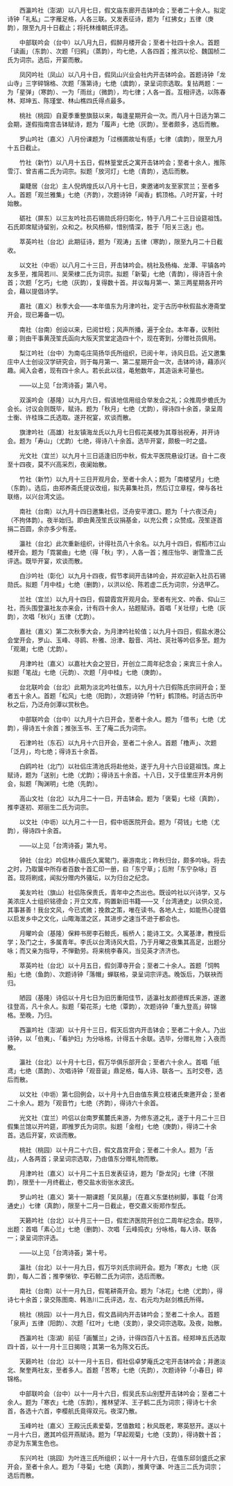 <!-- { "loadSidebar": true } -->
　　西瀛吟社（澎湖）以八月七日，假文庙东廊开击钵吟会；至者二十余人。拟定诗钟「礼私」二字雁足格，人各三联。又发表征诗，题为「红拂女」五律（庚韵），限至九月十日截止；将托林维朝氏评选。

　　中部联吟会（台中）以八月九日，假醉月楼开会；至者十社四十余人。首题「读画」（东韵）、次题「归鸦」（蒸韵），均七绝，人各四首；推洪以伦、魏国桢二氏为词宗。选后，开宴而散。

　　凤冈吟社（凤山）以八月十日，假凤山兴业会社内开击钵吟会。首题诗钟「龙山寺」三字碎锦格、次题「落第诗」七绝（虞韵），录呈词宗选取。复拈两题：一为「星弹」（寒韵）、一为「雨丝」（微韵），均七律；人各一首。互相评选，以陈春林、郑坤五、陈瑾堂、林山樵四氏得点最多。

　　桃社（桃园）自夏季重整旗鼓以来，每逢星期开会一次。而八月十日适为第二会期，遂假指南宫击钵赋诗，题为「履声」七绝（灰韵）。至者颇多，选后而散。

　　罗山吟社（嘉义）八月份课题为「过檨圃故址有感」七律（虞韵），限至九月十五日截止。

　　竹社（新竹）以八月十五日，假林篁堂氏之寓开击钵吟会；至者十余人，推陈雪汀、曾吉甫二氏为词宗。拟题「放河灯」七绝（青韵），选后而散。

　　巢睫居（台北）主人倪炳煌氏以八月十七日，柬邀诸吟友至家赏兰；至者多人。首题「观兰雅集」七绝（齐韵），次题诗钟「闻香」鹤顶格。八时开宴，十时始散。

　　砺社（屏东）以三友吟社员石锡勋氏将归彰化，特于八月二十三日设筵祖饯。石氏即席赋诗留别，众和之。秋风杨柳，惜别情深，胜于「阳关三迭」也。

　　萃英吟社（台北）此期征诗，题为「观涛」五律（寒韵），限至九月二十日截收。

　　以文社（中坜）以八月二十三日，开击钵吟会。桃社及杨梅、龙潭、平镇各吟友多至，推简若川、吴荣棣二氏为词宗。拟题「新菊」七绝（青韵），得诗百十余首；次题「乞巧」七绝（灰韵），复得数十首。并议每月第一、第三两星期各开吟会，藉以提倡诗学。

　　嘉社（嘉义）秋季大会——本年值东为月津吟社，定于古历中秋假盐水港斋堂开会，现已筹备一切。

　　南社（台南）创设以来，已阅廿稔；风声所播，遍于全台。本年春，议制社章；则由干事黄茂笙氏函向大阪天赏堂定造四十个，现在寄到，分赠社员佩用。

　　梨江吟社（台中）为南屯庄简扬华氏所组织，已阅十年，诗风日启。近又邀集庄中人士创设汉学研究会，则于每月第一、第二星期开会一次，击钵吟诗，藉添兴趣。闻入会者，现有四十余人。若长此以往，黾勉数年，其造诣未可量也。

　　——以上见「台湾诗荟」第八号。

　　双溪吟会（基隆）以九月六日，假该地信用组合举发会之礼；众推周步蟾氏为会长。讨议会则既毕，赋诗。题为「秋月」七绝（尤韵），得诗四十余首，录呈周士衡、许桂珠二氏选取。遂开祝宴，欢谈而散。

　　旗津吟社（高雄）社友镇海龙氏以九月七日假花美楼为其尊翁祝寿，并开诗会。题为「寿山」（尤韵）七绝，得诗八十余首。选毕开宴，颇极一时之盛。

　　光文社（宜兰）以九月十三日适逢旧历中秋，假太平医院悬设灯谜。自十二夜至十四夜，莫不兴高采烈，夜阑始散。

　　竹社（新竹）以九月十三日开观月会，至者十余人；题为「南楼望月」七绝（东韵）。选后，由郑养斋氏提议改组，拟先募集社员，然后订立章程，俾与各社联络，以兴台湾文运。

　　南社（台南）以九月十四日邀集社侣，泛舟安平渡口。题为「十六夜泛舟」（不拘体韵）。夜半始归。即由黄茂笙氏议捐基金，以充公费；众赞成。茂笙逐首捐二百圆，余亦多少有差。

　　瀛社（台北）此次重新组织，计得社员八十余名。以九月十四日，假稻市江山楼开会。题为「霓裳曲」七绝（得「秋」字），人各一首；推庄怡华、谢雪渔二氏评选。既毕开宴，欢谈而散。

　　白沙吟社（彰化）以九月十四夜，假节孝祠开击钵吟会，并欢迎新入社员石锡勋氏。拟题「月中桂」七绝（删韵），以洪以伦、陈若虚二氏为词宗，分选甲乙。

　　兰社（宜兰）以九月十四日，假碧霞宫开观月会。至者有光文、吟香、仰山三社，而头围登瀛社友亦来会，计有四十余人，拈题赋诗。首唱「关壮缪」七绝（灰韵），次唱「秋兴」五律（尤韵）。

　　嘉社（嘉义）第二次秋季大会，为月津吟社轮值；以九月十四日，假盐水港公会堂开会，罗山、玉峰、寻鸥、朴雅、汾津、鷇音、鸿社、菼社等吟侣多至。题为「观潮」七绝（尤韵）。

　　月津吟社（嘉义）以嘉社大会之翌日，开创立二周年纪念会；来宾三十余人。拟题「笔战」七绝（元韵）、次题「月中桂」七绝（庚韵）。

　　台北联吟会（台北）此期为淡北吟社值东，以九月十六日假陈氏宗祠开会；至者五十余人。首题「松风」七绝（阳韵），次题诗钟「竹轩」鹤顶格。时适古历中秋之后，乃泛舟剑潭以赏秋色。

　　中部联吟会（台中）以九月十六日开会，至者十余人。题为「借书」七绝（尤韵），得诗五十余首；推张玉书、王了庵二氏为词宗。

　　石津吟社（东石）以九月十六日开会，至者二十余人。首题「橹声」、次题「泛月」，均七绝；得诗五十余首。

　　白鸥吟社（北门）以社侣庄清池氏将赴他处，遂于九月十六日设筵祖饯。席上赋诗，题为「送别」七绝（尤韵）；得诗五十余首。十八日，又于佳里庄开本月例会，拟题「陶渊明」七绝（先韵）。

　　高山文社（台北）以九月二十一日，开击钵会。题为「褒菊」七经（真韵），推李遂初、郑丽生二氏为词宗。

　　以文社（中坜）以九月二十一日，假中坜医院开会。题为「荷钱」七绝（尤韵），得诗四十余首。

　　——以上见「台湾诗荟」第九号。

　　钟社（台北）吟侣林小眉氏久寓鹭门，豪游南北；昨秋归台，颇多吟咏。将去之时，乃取箧中所存者百数十首汇印一册，曰「东宁草」；后附「东宁杂咏」百首。现将刷成，闻拟分赠内外骚坛，以为归台之纪念。

　　美友吟社（旗山）社侣陈保贵氏，青年中之杰出也。既设吟社以兴诗学，又与美浓庄人士组织铭德会；开立文库，购置新旧书籍——又「台湾通史」以供众览，其事甚善！我台文风，今已式微；挽救之策，唯在读书。各地人士，如能热心提倡以启发乡中之文化，山陬海澨之区，其进步之速当不逊于都会也。

　　月曜吟会（基隆）保粹书房李石鲸氏，板桥人；能诗工文。久寓基津，教授后学；及门之士，多属青年。李氏以台湾诗风大启，乃于月曜之夜集其高足，出题分咏；而又亲为指导，不惮勤劳。将来桃李春风，当见英才济济也。

　　萃英吟社（台北）以十月五日，假剑潭寺开会；至者二十余人。首题「饲鸭船」七绝（鱼韵）、次题诗钟「落帽」蝉联格，录呈词宗评选。晚饭后，乃联袂而归。

　　陋园（基隆）诗侣以十月七日为旧历重阳佳节，适瀛社友颜德辉氏来游，遂邀往登高，凡十余人。拟题「菊花茶」七绝（覃韵），次题诗钟「重九登高」碎锦格。至晚，乃归。

　　西瀛吟社（澎湖）以十月十三日，假天后宫内开击钵会；至者二十余人。乃出诗钟，以「伯夷」、「看护妇」为分咏格，计得五十余联。选毕，分赠礼物；入夜而散。

　　瀛社（台北）以十月十七日，假万华俱乐部开会；至者六十余人。首唱「纸鸢」七绝（蒸韵）、次唱诗钟「观音诞」鼎足格，每人诗、联各一。五时交卷，选后而散。

　　以文社（中坜）第七回例会，以十月十九日由值东黄立枝诸氏柬邀开会；至者二十余人。题为「观音竹」七绝（齐韵），得诗六十余首。

　　光文社（宜兰）吟侣以台南罗蕉麓氏来游，为修东道之礼，遂于十月二十三日假集兰馆以开吟筵，即推罗氏为词宗。拟题「金柑」七绝（庚韵），得诗二十余首。选后开宴，欢谈而散。

　　桃社（桃园）以十月二十六日，假文昌宫开会；至者二十余人。题为「舌战」，人各两首；录呈词宗选取，乃由值东分赠礼物而散。

　　月津吟社（嘉义）以十月二十五日发表征诗，题为「卧龙冈」七律（不限韵），限至十一月终截止，卷交盐水街张水波氏。

　　罗山吟社（嘉义）第十一期课题「吴凤墓」（在嘉义东堡枋树脚，事载「台湾通史」）七律（真韵），限至十二月一日截止，卷交嘉义街郑作型氏。

　　天籁吟社（台北）以十月三十一日，假宏济医院开创立二周年纪念会。既毕，出题：首唱「素心兰」七绝（删韵）、次唱「云峰捣衣」分咏格，每人诗、联各一；录呈词宗评选。

　　——以上见「台湾诗荟」第十号。

　　瀛社（台北）以十一月九日，假万华刘氏宗祠开会。题为「寒衣」七绝（灰韵），每人二首；推李悌钦、李石鲸二氏为词宗，选后而散。

　　南社（台南）以十一月九日，假笔耕斋开会。题为「冰花」七绝（尤韵），得诗七十余首；录交陈图南、韩浩川二氏评选，左、右元均为赵剑樵氏所得。

　　桃社（桃园）以十一月九日，假文昌祠内开击钵吟会；至者二十余人。首题「泉声」五律（阳韵）、次题「红叶」七绝（支韵），录交词宗选取。及夜，始散。

　　西瀛吟社（澎湖）前征「画蟹兰」之诗，计得四百八十五首。经郑坤五氏选取四十首，以十一月十三日揭晓；其第一名为陈文石氏。

　　天籁吟社（台北）以十一月十五日，假社侣卓梦庵氏之宅开击钵吟会；并邀淡北、聚奎两社友，至者多人。首题「苦寒」七绝（先韵），次题诗钟「小春日」碎锦格。

　　中部联吟会（台中）以十一月十六日，假吴氏东山别墅开击钵吟会；至者二十余人。题为「寒衣」七绝（东韵），推林望洋、王子鹤二氏为词宗；得诗七十余首，各选十六首，李樱航氏竟得双元。夜深乃散。

　　玉峰吟社（嘉义）王殿沅氏素爱菊，艺值数畦；秋风既老，寒英怒开。遂以十一月十六日，邀其吟侣开燕赋诗。题为「早起观菊」七绝（支韵），得诗数十首；亦足为东篱生色也。

　　东兴吟社（挑园）为叶连三氏所组织；以十一月十六日，在值东邱剑盛氏之家开会，至者十余人。题为「寻菊」七绝（真韵），推黄守谦、叶连三二氏为词宗；选后而散。

